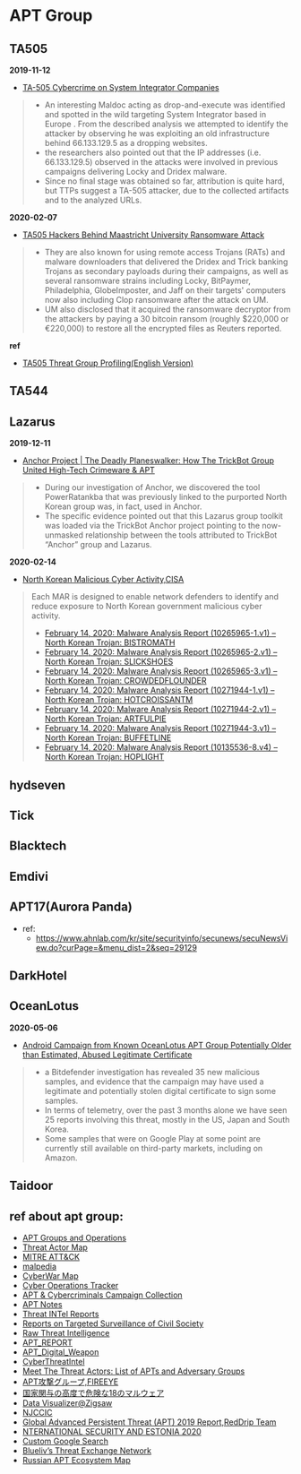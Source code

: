 # APT Group

## TA505
**2019-11-12**
- [TA-505 Cybercrime on System Integrator Companies](https://marcoramilli.com/2019/11/12/ta-505-cybercrime-on-system-integrator-companies/?utm_source=twitter&utm_medium=social&utm_campaign=ReviveOldPost)
> - An interesting Maldoc acting as drop-and-execute was identified and spotted in the wild targeting System Integrator based in Europe . From the described analysis we attempted to identify the attacker by observing he was exploiting an old infrastructure behind 66.133.129.5 as a dropping websites.<br>
> - the researchers also pointed out that the IP addresses (i.e. 66.133.129.5) observed in the attacks were involved in previous campaigns delivering Locky and Dridex malware.
> - Since no final stage was obtained so far, attribution is quite hard, but TTPs suggest a TA-505 attacker, due to the collected artifacts and to the analyzed URLs.

**2020-02-07**
- [TA505 Hackers Behind Maastricht University Ransomware Attack](https://www.bleepingcomputer.com/news/security/ta505-hackers-behind-maastricht-university-ransomware-attack/)
> - They are also known for using remote access Trojans (RATs) and malware downloaders that delivered the Dridex and Trick banking Trojans as secondary payloads during their campaigns, as well as several ransomware strains including Locky, BitPaymer, Philadelphia, GlobeImposter, and Jaff on their targets' computers now also including Clop ransomware after the attack on UM.
> - UM also disclosed that it acquired the ransomware decryptor from the attackers by paying a 30 bitcoin ransom (roughly $220,000 or €220,000) to restore all the encrypted files as Reuters reported.

**ref**
- [TA505 Threat Group Profiling(English Version) ](https://www.fsec.or.kr/user/bbs/fsec/163/344/bbsDataView/1382.do?page=1&column=&search=&searchSDate=&searchEDate=&bbsDataCategory=)<br>

## TA544

## Lazarus
**2019-12-11**
- [Anchor Project | The Deadly Planeswalker: How The TrickBot Group United High-Tech Crimeware & APT](https://labs.sentinelone.com/the-deadly-planeswalker-how-the-trickbot-group-united-high-tech-crimeware-apt/)
> - During our investigation of Anchor, we discovered the tool PowerRatankba that was previously linked to the purported North Korean group was, in fact, used in Anchor.
> - The specific evidence pointed out that this Lazarus group toolkit was loaded via the TrickBot Anchor project pointing to the now-unmasked relationship between the tools attributed to TrickBot “Anchor” group and Lazarus.

**2020-02-14**
- [North Korean Malicious Cyber Activity,CISA](https://www.us-cert.gov/northkorea)
> Each MAR is designed to enable network defenders to identify and reduce exposure to North Korean government malicious cyber activity.<br>
> - [February 14, 2020: Malware Analysis Report (10265965-1.v1) – North Korean Trojan: BISTROMATH](https://www.us-cert.gov/ncas/analysis-reports/ar20-045a)<br>
> - [February 14, 2020: Malware Analysis Report (10265965-2.v1) – North Korean Trojan: SLICKSHOES](https://www.us-cert.gov/ncas/analysis-reports/AR20-045B)<br>
> - [February 14, 2020: Malware Analysis Report (10265965-3.v1) – North Korean Trojan: CROWDEDFLOUNDER](https://www.us-cert.gov/ncas/analysis-reports/AR20-045C)<br>
> - [February 14, 2020: Malware Analysis Report (10271944-1.v1) – North Korean Trojan: HOTCROISSANTM](https://www.us-cert.gov/ncas/analysis-reports/AR20-045D)<br>
> - [February 14, 2020: Malware Analysis Report (10271944-2.v1) – North Korean Trojan: ARTFULPIE](https://www.us-cert.gov/ncas/analysis-reports/AR20-045E)<br>
> - [February 14, 2020: Malware Analysis Report (10271944-3.v1) – North Korean Trojan: BUFFETLINE](https://www.us-cert.gov/ncas/analysis-reports/ar20-045f)<br>
> - [February 14, 2020: Malware Analysis Report (10135536-8.v4) – North Korean Trojan: HOPLIGHT](https://www.us-cert.gov/ncas/analysis-reports/ar20-045g)<br>

## hydseven

## Tick

## Blacktech

## Emdivi

## APT17(Aurora Panda)
- ref:
  - https://www.ahnlab.com/kr/site/securityinfo/secunews/secuNewsView.do?curPage=&menu_dist=2&seq=29129

## DarkHotel

## OceanLotus
**2020-05-06**
- [Android Campaign from Known OceanLotus APT Group Potentially Older than Estimated, Abused Legitimate Certificate](https://labs.bitdefender.com/2020/05/android-campaign-from-known-oceanlotus-apt-group-potentially-older-than-estimated-abused-legitimate-certificate/)
> - a Bitdefender investigation has revealed 35 new malicious samples, and evidence that the campaign may have used a legitimate and potentially stolen digital certificate to sign some samples.
> - In terms of telemetry, over the past 3 months alone we have seen 25 reports involving this threat, mostly in the US, Japan and South Korea.
> - Some samples that were on Google Play at some point are currently still available on third-party markets, including on Amazon. 

## Taidoor

## ref about apt group:
- [APT Groups and Operations ](https://docs.google.com/spreadsheets/u/2/d/1H9_xaxQHpWaa4O_Son4Gx0YOIzlcBWMsdvePFX68EKU/pubhtml)
- [Threat Actor Map](https://aptmap.netlify.com/#)
- [MITRE ATT&CK](https://attack.mitre.org/groups/)
- [malpedia](https://malpedia.caad.fkie.fraunhofer.de/)
- [CyberWar Map](https://embed.kumu.io/0b023bf1a971ba32510e86e8f1a38c38#apt-index)
- [Cyber Operations Tracker](https://www.cfr.org/interactive/cyber-operations)
- [APT & Cybercriminals Campaign Collection](https://github.com/CyberMonitor/APT_CyberCriminal_Campagin_Collections)
- [APT Notes](https://github.com/kbandla/APTnotes)
- [Threat INTel Reports](https://github.com/fdiskyou/threat-INTel)
- [Reports on Targeted Surveillance of Civil Society](https://securitywithoutborders.org/resources/targeted-surveillance-reports.html)
- [Raw Threat Intelligence](https://docs.google.com/document/d/1oYX3uN6KxIX_StzTH0s0yFNNoHDnV8VgmVqU5WoeErc/edit)
- [APT_REPORT](https://github.com/blackorbird/APT_REPORT)
- [APT_Digital_Weapon](https://github.com/RedDrip7/APT_Digital_Weapon)
- [CyberThreatIntel](https://github.com/StrangerealIntel/CyberThreatIntel)
- [Meet The Threat Actors: List of APTs and Adversary Groups](https://www.crowdstrike.com/blog/meet-the-adversaries/)
- [APT攻撃グループ,FIREEYE](https://www.fireeye.jp/current-threats/apt-groups.html)
- [国家関与の高度で危険な18のマルウェア](https://japan.zdnet.com/article/35139844/)
- [Data Visualizer@Zigsaw](https://jigsaw.google.com/the-current/disinformation/dataviz/)
- [NJCCIC](https://www.cyber.nj.gov/)
- [Global Advanced Persistent Threat (APT) 2019 Report,RedDrip Team](https://translate.google.com/translate?hl=en&sl=zh-CN&tl=en&u=https%3A%2F%2Fmp.weixin.qq.com%2Fs%2FkTUDbE22sSSm1PX5ToDtrw)
- [NTERNATIONAL SECURITY AND ESTONIA 2020](https://www.valisluureamet.ee/pdf/raport-2020-en.pdf)
- [Custom Google Search](https://cse.google.com/cse?cx=003248445720253387346:turlh5vi4xc)
- [Blueliv’s Threat Exchange Network](https://community.blueliv.com/#!/discover)
- [Russian APT Ecosystem Map](https://apt-ecosystem.com/russia/map/)
